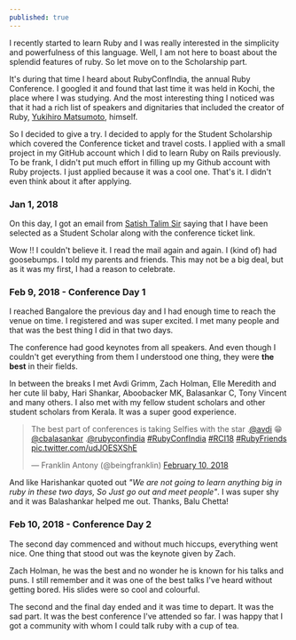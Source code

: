 ```yaml
---
published: true
---
```


I recently started to learn Ruby and I was really interested in the simplicity and powerfulness of this language. Well, I am not here to boast about the splendid features of ruby.  So let move on to the Scholarship part.

It's during that time I heard about RubyConfIndia, the annual Ruby Conference. I googled it and found that last time it was held in Kochi, the place where I was studying. And the most interesting thing I noticed was that it had a rich list of speakers and dignitaries that included the creator of Ruby, [Yukihiro Matsumoto](https://twitter.com/yukihiro_matz "Yukihiro Matsumoto Twitter"), himself.

So I decided to give a try. I decided to apply for the Student Scholarship which covered the Conference ticket and travel costs. I applied with a small project in my GitHub account which I did to learn Ruby on Rails previously. To be frank, I didn't put much effort in filling up my Github account with Ruby projects. I just applied because it was a cool one. That's it. I didn't even think about it after applying.

### Jan 1, 2018

On this day, I got an email from [Satish Talim Sir](https://twitter.com/indianguru) saying that I have been selected as a Student Scholar along with the conference ticket link.

Wow !!  I couldn't believe it. I read the mail again and again. I (kind of) had goosebumps. I told my parents and friends. This may not be a big deal, but as it was my first, I had a reason to celebrate.

### Feb 9, 2018 - Conference Day 1

I reached Bangalore the previous day and I had enough time to reach the venue on time. I registered and was super excited. I met many people and that was the best thing I did in that two days.

The conference had good keynotes from all speakers. And even though I couldn't get everything from them I understood one thing, they were **the best** in their fields.

In between the breaks I met Avdi Grimm, Zach Holman, Elle Meredith and her cute lil baby, Hari Shankar, Aboobacker MK, Balasankar C, Tony Vincent and many others. I also met with my fellow student scholars and other student scholars from Kerala. It was a super good experience.

<blockquote class="twitter-tweet" data-lang="en"><p lang="en" dir="ltr">The best part of conferences is taking Selfies with the star .<a href="https://twitter.com/avdi?ref_src=twsrc%5Etfw">@avdi</a> 😁 <a href="https://twitter.com/cbalasankar?ref_src=twsrc%5Etfw">@cbalasankar</a> .<a href="https://twitter.com/rubyconfindia?ref_src=twsrc%5Etfw">@rubyconfindia</a>  <a href="https://twitter.com/hashtag/RubyConfIndia?src=hash&amp;ref_src=twsrc%5Etfw">#RubyConfIndia</a> <a href="https://twitter.com/hashtag/RCI18?src=hash&amp;ref_src=twsrc%5Etfw">#RCI18</a> <a href="https://twitter.com/hashtag/RubyFriends?src=hash&amp;ref_src=twsrc%5Etfw">#RubyFriends</a> <a href="https://t.co/udJOESXShE">pic.twitter.com/udJOESXShE</a></p>&mdash; Franklin Antony (@beingfranklin) <a href="https://twitter.com/beingfranklin/status/962376461968596992?ref_src=twsrc%5Etfw">February 10, 2018</a></blockquote>
<script async src="https://platform.twitter.com/widgets.js" charset="utf-8"></script>


And like Harishankar quoted out _"We are not going to learn anything big in ruby in these two days, So Just go out and meet people"_. 
I was super shy and it was Balashankar helped me out. Thanks, Balu Chetta!


### Feb 10, 2018 - Conference Day 2

The second day commenced and without much hiccups, everything went nice. One thing that stood out was the keynote given by Zach.

Zach Holman, he was the best and no wonder he is known for his talks and puns. I still remember and it was one of the best talks I've heard without getting bored. His slides were so cool and colourful.

The second and the final day ended and it was time to depart. It was the sad part. It was the best conference I've attended so far. I was happy that I got a community with whom I could talk ruby with a cup of tea.
